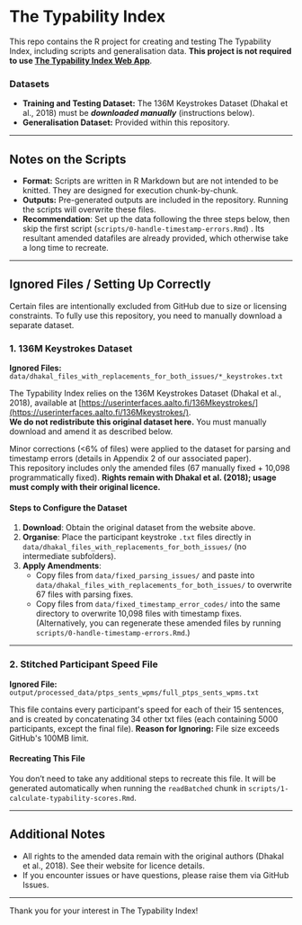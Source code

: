 
# The Typability Index

This repo contains the R project for creating and testing The Typability Index, including scripts and generalisation data. **This project is not required to use [The Typability Index Web App](https://emily-a-williams.shinyapps.io/the-typability-index-web-app/)**.

### Datasets
- **Training and Testing Dataset:** The 136M Keystrokes Dataset (Dhakal et al., 2018) must be ***downloaded manually*** (instructions below).
- **Generalisation Dataset:** Provided within this repository.

---

## Notes on the Scripts

- **Format:** Scripts are written in R Markdown but are not intended to be knitted. They are designed for execution chunk-by-chunk.
- **Outputs:** Pre-generated outputs are included in the repository. Running the scripts will overwrite these files.
- **Recommendation**: Set up the data following the three steps below, then skip the first script (`scripts/0-handle-timestamp-errors.Rmd`) . Its resultant amended datafiles are already provided, which otherwise take a long time to recreate.

---

## Ignored Files / Setting Up Correctly

Certain files are intentionally excluded from GitHub due to size or licensing constraints. To fully use this repository, you need to manually download a separate dataset. 

### 1. 136M Keystrokes Dataset

**Ignored Files:**  
`data/dhakal_files_with_replacements_for_both_issues/*_keystrokes.txt`

The Typability Index relies on the 136M Keystrokes Dataset (Dhakal et al., 2018), available at [https://userinterfaces.aalto.fi/136Mkeystrokes/](https://userinterfaces.aalto.fi/136Mkeystrokes/).  
**We do not redistribute this original dataset here.** You must manually download and amend it as described below.

Minor corrections (<6% of files) were applied to the dataset for parsing and timestamp errors (details in Appendix 2 of our associated paper).  
This repository includes only the amended files (67 manually fixed + 10,098 programmatically fixed). **Rights remain with Dhakal et al. (2018); usage must comply with their original licence.**

#### Steps to Configure the Dataset
1. **Download**: Obtain the original dataset from the website above.
2. **Organise**: Place the participant keystroke `.txt` files directly in `data/dhakal_files_with_replacements_for_both_issues/` (no intermediate subfolders).
3. **Apply Amendments**:
   - Copy files from `data/fixed_parsing_issues/` and paste into `data/dhakal_files_with_replacements_for_both_issues/` to overwrite 67 files with parsing fixes.
   - Copy files from `data/fixed_timestamp_error_codes/` into the same directory to overwrite 10,098 files with timestamp fixes. (Alternatively, you can regenerate these amended files by running `scripts/0-handle-timestamp-errors.Rmd`.)

---

### 2. Stitched Participant Speed File

**Ignored File:**  
`output/processed_data/ptps_sents_wpms/full_ptps_sents_wpms.txt`

This file contains every participant's speed for each of their 15 sentences, and is created by concatenating 34 other txt files (each containing 5000 participants, except the final file). 
**Reason for Ignoring:** File size exceeds GitHub's 100MB limit.

#### Recreating This File
You don’t need to take any additional steps to recreate this file. It will be generated automatically when running the `readBatched` chunk in `scripts/1-calculate-typability-scores.Rmd`.

---

## Additional Notes
- All rights to the amended data remain with the original authors (Dhakal et al., 2018). See their website for licence details.
- If you encounter issues or have questions, please raise them via GitHub Issues.

---

Thank you for your interest in The Typability Index!
